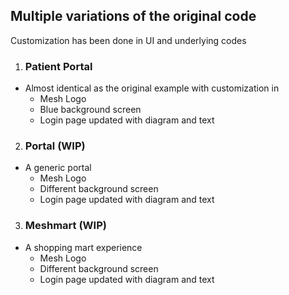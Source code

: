## Multiple variations of the original code

Customization has been done in UI and underlying codes

1. ### Patient Portal
  - Almost identical as the original example with customization in
    - Mesh Logo
    - Blue background screen
    - Login page updated with diagram and text

2. ### Portal (WIP)
  - A generic portal 
    - Mesh Logo
    - Different background screen
    - Login page updated with diagram and text
    
3. ### Meshmart (WIP)
  - A shopping mart experience 
    - Mesh Logo
    - Different background screen
    - Login page updated with diagram and text

